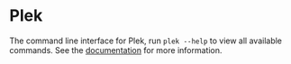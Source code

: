 # Plek
The command line interface for Plek, run `plek --help` to view all available commands. See the [documentation](https://plek.github.io/) for more information.
